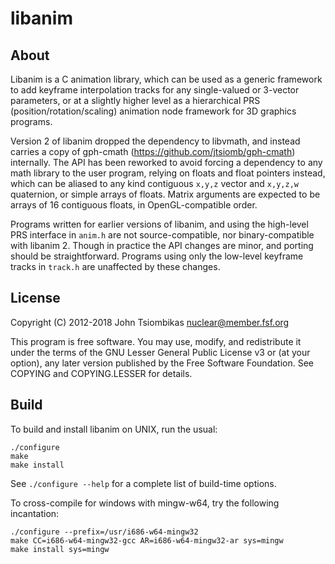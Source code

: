libanim
=======

About
-----
Libanim is a C animation library, which can be used as a generic framework to
add keyframe interpolation tracks for any single-valued or 3-vector parameters,
or at a slightly higher level as a hierarchical PRS (position/rotation/scaling)
animation node framework for 3D graphics programs.

Version 2 of libanim dropped the dependency to libvmath, and instead carries a
copy of gph-cmath (https://github.com/jtsiomb/gph-cmath) internally. The API
has been reworked to avoid forcing a dependency to any math library to the user
program, relying on floats and float pointers instead, which can be aliased to
any kind contiguous `x,y,z` vector and `x,y,z,w` quaternion, or simple arrays
of floats. Matrix arguments are expected to be arrays of 16 contiguous floats,
in OpenGL-compatible order.

Programs written for earlier versions of libanim, and using the high-level PRS
interface in `anim.h` are not source-compatible, nor binary-compatible with
libanim 2. Though in practice the API changes are minor, and porting should be
straightforward. Programs using only the low-level keyframe tracks in `track.h`
are unaffected by these changes.

License
-------
Copyright (C) 2012-2018 John Tsiombikas <nuclear@member.fsf.org>

This program is free software. You may use, modify, and redistribute it under
the terms of the GNU Lesser General Public License v3 or (at your option), any
later version published by the Free Software Foundation. See COPYING and
COPYING.LESSER for details.

Build
-----
To build and install libanim on UNIX, run the usual:

    ./configure
    make
    make install

See `./configure --help` for a complete list of build-time options.

To cross-compile for windows with mingw-w64, try the following incantation:

    ./configure --prefix=/usr/i686-w64-mingw32
    make CC=i686-w64-mingw32-gcc AR=i686-w64-mingw32-ar sys=mingw
    make install sys=mingw
